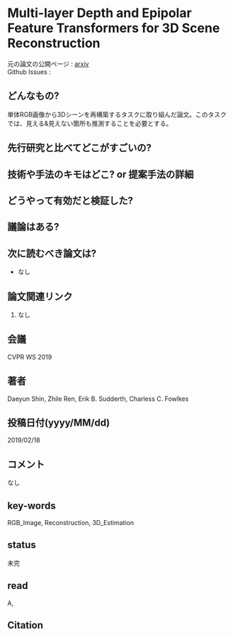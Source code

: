 # Multi-layer Depth and Epipolar Feature Transformers for 3D Scene Reconstruction

元の論文の公開ページ : [arxiv](https://arxiv.org/abs/1902.06729)  
Github Issues : 

## どんなもの?
単体RGB画像から3Dシーンを再構築するタスクに取り組んだ論文。このタスクでは、見える&見えない箇所も推測することを必要とする。

## 先行研究と比べてどこがすごいの?

## 技術や手法のキモはどこ? or 提案手法の詳細

## どうやって有効だと検証した?

## 議論はある?

## 次に読むべき論文は?
- なし

## 論文関連リンク
1. なし

## 会議
CVPR WS 2019

## 著者
Daeyun Shin, Zhile Ren, Erik B. Sudderth, Charless C. Fowlkes

## 投稿日付(yyyy/MM/dd)
2019/02/18

## コメント
なし

## key-words
RGB_Image, Reconstruction, 3D_Estimation

## status
未完

## read
A, 

## Citation
